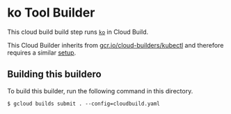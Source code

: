 ko Tool Builder
===============

This cloud build build step runs [`ko`][ko] in Cloud
Build.

This Cloud Builder inherits from [gcr.io/cloud-builders/kubectl][kubectl] and
therefore requires a similar [setup][setup].

## Building this buildero

To build this builder, run the following command in this directory.

```
$ gcloud builds submit . --config=cloudbuild.yaml
```

[ko]: https://github.com/google/ko
[kubectl]: https://github.com/GoogleCloudPlatform/cloud-builders/tree/master/kubectl
[setup]: https://github.com/GoogleCloudPlatform/cloud-builders/tree/master/kubectl#using-this-builder-with-google-kubernetes-engine
